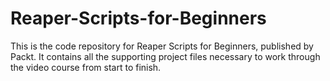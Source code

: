 # Reaper-Scripts-for-Beginners
This is the code repository for Reaper Scripts for Beginners, published by Packt. It contains all the supporting project files necessary to work through the video course from start to finish.
